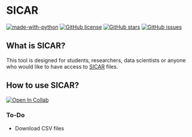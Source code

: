 # SICAR

[![made-with-python](https://img.shields.io/badge/Made%20with-Python-1f425f.svg)](https://www.python.org/)
[![GitHub license](https://img.shields.io/github/license/urbanogilson/SICAR)](https://github.com/urbanogilson/SICAR/blob/main/LICENSE)
[![GitHub stars](https://img.shields.io/github/stars/urbanogilson/SICAR?style=social)](https://github.com/urbanogilson/SICAR/stargazers/)
[![GitHub issues](https://img.shields.io/github/issues/urbanogilson/SICAR)](https://github.com/urbanogilson/SICAR/issues/)

## What is SICAR?

This tool is designed for students, researchers, data scientists or anyone who would like to have access to [SICAR](https://car.gov.br/publico/imoveis/index) files.

## How to use SICAR?

[![Open In Collab](https://colab.research.google.com/assets/colab-badge.svg)](https://colab.research.google.com/github/urbanogilson/SICAR/blob/main/src/example.ipynb)

### To-Do

- Download CSV files
  